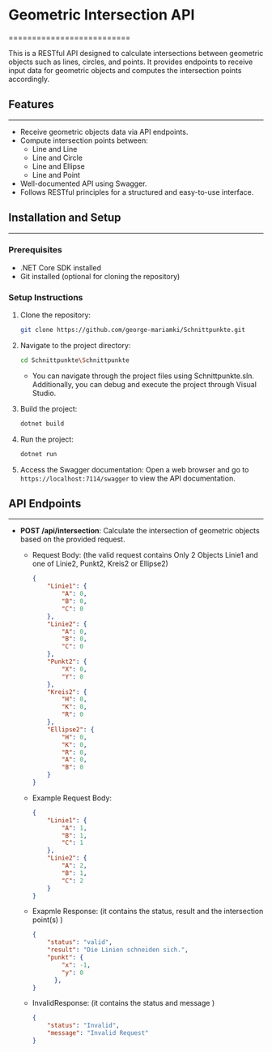 # Geometric Intersection API
==========================

This is a RESTful API designed to calculate intersections between geometric objects such as lines, circles, and points. It provides endpoints to receive input data for geometric objects and computes the intersection points accordingly.

## Features
--------

- Receive geometric objects data via API endpoints.
- Compute intersection points between:
    - Line and Line
    - Line and Circle
    - Line and Ellipse
    - Line and Point
- Well-documented API using Swagger.
- Follows RESTful principles for a structured and easy-to-use interface.

## Installation and Setup
----------------------

### Prerequisites

- .NET Core SDK installed
- Git installed (optional for cloning the repository)

### Setup Instructions

1. Clone the repository:
    ```bash
    git clone https://github.com/george-mariamki/Schnittpunkte.git
    ```

2. Navigate to the project directory:
    ```bash
    cd Schnittpunkte\Schnittpunkte
    ```
    - You can navigate through the project files using Schnittpunkte.sln. Additionally, you can debug and execute the project through Visual Studio.
  
3. Build the project:
    ```bash
    dotnet build
    ```

4. Run the project:
    ```bash
    dotnet run
    ```

5. Access the Swagger documentation:
    Open a web browser and go to `https://localhost:7114/swagger` to view the API documentation.


## API Endpoints
-------------

- **POST /api/intersection**: Calculate the intersection of geometric objects based on the provided request.
    - Request Body: (the valid request contains Only 2 Objects Linie1 and one of Linie2, Punkt2, Kreis2 or Ellipse2)
        ```json
        {
            "Linie1": {
                "A": 0,
                "B": 0,
                "C": 0
            },
            "Linie2": {
                "A": 0,
                "B": 0,
                "C": 0
            },
            "Punkt2": {
                "X": 0,
                "Y": 0
            },
            "Kreis2": {
                "H": 0,
                "K": 0,
                "R": 0
            },
            "Ellipse2": {
                "H": 0,
                "K": 0,
                "R": 0,
                "A": 0,
                "B": 0
            }
        }
        ```
    - Example Request Body:
        ```json
        {
            "Linie1": {
                "A": 1,
                "B": 1,
                "C": 1
            },
            "Linie2": {
                "A": 2,
                "B": 1,
                "C": 2
            }
        }
        ```

    - Exapmle Response: (it contains the status, result and the intersection point(s) )
        ```json
        {
            "status": "valid",
            "result": "Die Linien schneiden sich.",
            "punkt": {
                "x": -1,
                "y": 0
              },
        }
        ```


    - InvalidResponse: (it contains the status and message )
        ```json
        {
            "status": "Invalid",
            "message": "Invalid Request"
        }
        ```  
